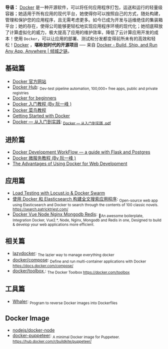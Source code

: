 **导语：** [Docker](https://www.docker.com/ 'Docker') 是一种开源软件，可以将任何应用程序打包，运送和运行的轻量级容器；她适用于所有应用的现代平台，她使得你可以按照自己的方式，随处构建，管理和保护您的应用程序，且无需考虑更多。如今已成为开发与运维绝佳的集装箱平台；她的存在，使得公司能够更轻松地实现应用程序环境的现代化；她彻底释放了计算虚拟化的威力，极大提高了应用的维护效率，降低了云计算应用开发的成本！使用 `Docker`，可以让应用的部署、测试和分发都变得前所未有的高效和轻松！[Docker](https://www.docker.com/ 'Docker') ，**堪称划时代的开源项目** ── 来自 [Docker - Build, Ship, and Run Any App, Anywhere | 倾城之链](https://nicelinks.site/post/5b7036890f8719053c094d68)。

## 基础篇

- [Docker 官方网站](https://www.docker.com/)
- [Docker Hub](https://hub.docker.com/): <sub>Dev-test pipeline automation, 100,000+ free apps, public and private registries</sub>
- [Docker for beginners](https://docker-curriculum.com/)
- [Docker 入门教程 (By 阮一峰 )](http://www.ruanyifeng.com/blog/2018/02/docker-tutorial.html)
- [Docker 菜鸟教程](http://www.runoob.com/docker/docker-tutorial.html)
- [Getting Started with Docker](https://scotch.io/tutorials/getting-started-with-docker)
- [Docker — 从入门到实践](https://yeasy.gitbooks.io/docker_practice/content/): <sub>[Docker — 从入门到实践 .pdf](https://legacy.gitbook.com/download/pdf/book/yeasy/docker_practice)</sub>

## 进阶篇

- [Docker Development WorkFlow — a guide with Flask and Postgres](https://medium.freecodecamp.org/docker-development-workflow-a-guide-with-flask-and-postgres-db1a1843044a)
- [Docker 微服务教程 (By 阮一峰 )](http://www.ruanyifeng.com/blog/2018/02/docker-wordpress-tutorial.html)
- [The Advantages of Using Docker for Web Development](https://codeburst.io/the-advantages-of-using-docker-for-web-development-23096c457fad)

## 应用篇

- [Load Testing with Locust.io & Docker Swarm](https://wheniwork.engineering/load-testing-with-locust-io-docker-swarm-d78a2602997a)
- [使用 Docker 和 Elasticsearch 构建全文搜索应用程序](https://blog.patricktriest.com/text-search-docker-elasticsearch/): <sub>Open-source web app using Elasticsearch and Docker to search through the contents of 100 classic novels. https://search.patricktriest.com/</sub>
- [Docker Vue Node Nginx Mongodb Redis](https://github.com/nicejade/docker-vue-node-nginx-mongodb-redis): <sub>🐉An awesome boilerplate, Integration Docker, Vue2.\*, Node, Nginx, Mongodb and Redis in one, Designed to build & develop your web applications more efficient.</sub>

## 相关篇

- [lazydocker](https://github.com/jesseduffield/lazydocker): <sub>The lazier way to manage everything docker</sub>
- [docker/compose](https://github.com/docker/compose): <sub>Define and run multi-container applications with Docker https://docs.docker.com/compose/</sub>
- [docker/toolbox ](https://github.com/docker/toolbox): <sub>The Docker Toolbox https://docker.com/toolbox</sub>

## 工具篇

- [Whaler](https://github.com/P3GLEG/Whaler): <sub>Program to reverse Docker images into Dockerfiles</sub>

## Docker Image

- [nodejs/docker-node](https://github.com/nodejs/docker-node)
- [docker-puppeteer](https://github.com/buildkite/docker-puppeteer): <sub>A minimal Docker image for Puppeteer. https://hub.docker.com/r/buildkite/puppeteer/</sub>

